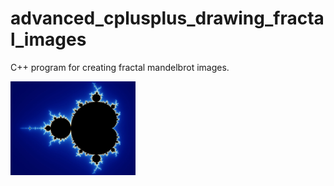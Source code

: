 # advanced_cplusplus_drawing_fractal_images

C++ program for creating fractal mandelbrot images.

<img src="./src/mandel.jpg" alt="drawing" width="200"/>